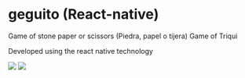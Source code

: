 # geguito (React-native)
Game of  stone paper or scissors (Piedra, papel o tijera)
Game of Triqui

Developed using the react native technology

<img src="https://i.imgur.com/tG0JUx8.gif">

<img src="https://i.imgur.com/KYfQHa3.gif">
